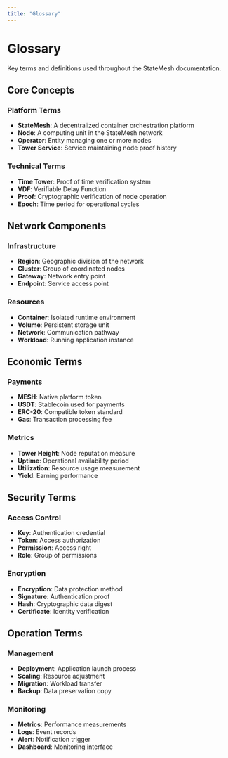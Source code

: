 ```yaml
---
title: "Glossary"
---
```


# Glossary

Key terms and definitions used throughout the StateMesh documentation.

## Core Concepts

### Platform Terms
* **StateMesh**: A decentralized container orchestration platform
* **Node**: A computing unit in the StateMesh network
* **Operator**: Entity managing one or more nodes
* **Tower Service**: Service maintaining node proof history

### Technical Terms
* **Time Tower**: Proof of time verification system
* **VDF**: Verifiable Delay Function
* **Proof**: Cryptographic verification of node operation
* **Epoch**: Time period for operational cycles

## Network Components

### Infrastructure
* **Region**: Geographic division of the network
* **Cluster**: Group of coordinated nodes
* **Gateway**: Network entry point
* **Endpoint**: Service access point

### Resources
* **Container**: Isolated runtime environment
* **Volume**: Persistent storage unit
* **Network**: Communication pathway
* **Workload**: Running application instance

## Economic Terms

### Payments
* **MESH**: Native platform token
* **USDT**: Stablecoin used for payments
* **ERC-20**: Compatible token standard
* **Gas**: Transaction processing fee

### Metrics
* **Tower Height**: Node reputation measure
* **Uptime**: Operational availability period
* **Utilization**: Resource usage measurement
* **Yield**: Earning performance

## Security Terms

### Access Control
* **Key**: Authentication credential
* **Token**: Access authorization
* **Permission**: Access right
* **Role**: Group of permissions

### Encryption
* **Encryption**: Data protection method
* **Signature**: Authentication proof
* **Hash**: Cryptographic data digest
* **Certificate**: Identity verification

## Operation Terms

### Management
* **Deployment**: Application launch process
* **Scaling**: Resource adjustment
* **Migration**: Workload transfer
* **Backup**: Data preservation copy

### Monitoring
* **Metrics**: Performance measurements
* **Logs**: Event records
* **Alert**: Notification trigger
* **Dashboard**: Monitoring interface
